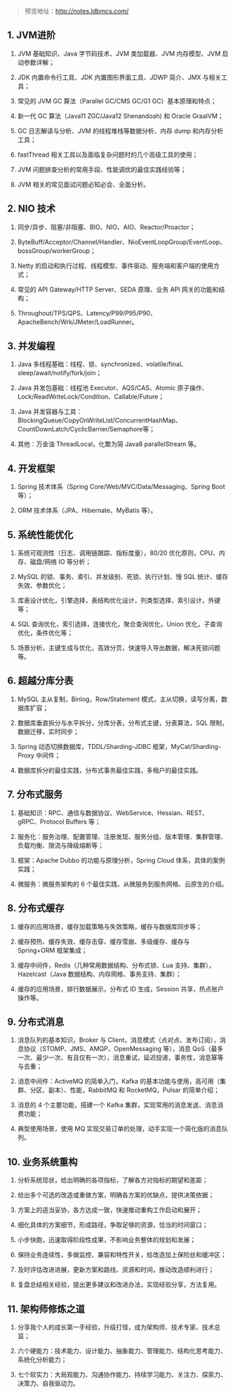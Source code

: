 > 预览地址：http://notes.ldbmcs.com/

## 1. JVM进阶

1. JVM 基础知识、Java 字节码技术、JVM 类加载器、JVM 内存模型、JVM 启动参数详解；

2. JDK 内置命令行工具、JDK 内置图形界面工具、JDWP 简介、JMX 与相关工具；

3. 常见的 JVM GC 算法（Parallel GC/CMS GC/G1 GC）基本原理和特点；

4. 新一代 GC 算法（Java11 ZGC/Java12 Shenandoah) 和 Oracle GraalVM；

5. GC 日志解读与分析、JVM 的线程堆栈等数据分析、内存 dump 和内存分析工具；

6. fastThread 相关工具以及面临复杂问题时的几个高级工具的使用；

7. JVM 问题排查分析的常用手段、性能调优的最佳实践经验等；

8. JVM 相关的常见面试问题必知必会、全面分析。

## 2. NIO 技术

1. 同步/异步、阻塞/非阻塞、BIO、NIO、AIO、Reactor/Proactor；

2. ByteBuff/Acceptor/Channel/Handler、NioEventLoopGroup/EventLoop、bossGroup/workerGroup；

3. Netty 的启动和执行过程、线程模型、事件驱动、服务端和客户端的使用方式；

4. 常见的 API Gateway/HTTP Server、SEDA 原理、业务 API 网关的功能和结构；

5. Throughout/TPS/QPS、Latency/P99/P95/P90、ApacheBench/Wrk/JMeter/LoadRunner。

## 3. 并发编程

1. Java 多线程基础：线程、锁、synchronized、volatile/final、sleep/await/notify/fork/join；

2. Java 并发包基础：线程池 Executor、AQS/CAS、Atomic 原子操作、Lock/ReadWriteLock/Condition、Callable/Future；

3. Java 并发容器与工具：BlockingQueue/CopyOnWriteList/ConcurrentHashMap、CountDownLatch/CyclicBarrier/Semaphore等；

4. 其他：万金油 ThreadLocal，化繁为简 Java8 parallelStream 等。

## 4. 开发框架

1. Spring 技术体系（Spring Core/Web/MVC/Data/Messaging、Spring Boot 等）；

2. ORM 技术体系（JPA、Hibernate、MyBatis 等）。

## 5. 系统性能优化

1. 系统可观测性（日志、调用链跟踪、指标度量），80/20 优化原则，CPU、内存、磁盘/网络 IO 等分析；

2. MySQL 的锁、事务、索引、并发级别、死锁、执行计划、慢 SQL 统计、缓存失效、参数优化；

3. 库表设计优化，引擎选择，表结构优化设计，列类型选择，索引设计，外键等；

4. SQL 查询优化，索引选择，连接优化，聚合查询优化，Union 优化，子查询优化，条件优化等；

5. 场景分析，主键生成与优化，高效分页，快速导入导出数据，解决死锁问题等。

## 6. 超越分库分表

1. MySQL 主从复制，Binlog，Row/Statement 模式，主从切换，读写分离，数据库扩容；

2. 数据库垂直拆分与水平拆分，分库分表，分布式主键，分表算法，SQL 限制，数据迁移，实时同步；

3. Spring 动态切换数据库，TDDL/Sharding-JDBC 框架，MyCat/Sharding-Proxy 中间件；

4. 数据库拆分的最佳实践，分布式事务最佳实践，多租户的最佳实践。

## 7. 分布式服务

1. 基础知识：RPC、通信与数据协议、WebService、Hessian、REST、gRPC、Protocol Buffers 等；

2. 服务化：服务治理、配置管理、注册发现、服务分组、版本管理、集群管理、负载均衡、限流与降级熔断等；

3. 框架：Apache Dubbo 的功能与原理分析，Spring Cloud 体系，具体的案例实践；

4. 微服务：微服务架构的 6 个最佳实践，从微服务到服务网格、云原生的介绍。

## 8. 分布式缓存

1. 缓存的应用场景，缓存加载策略与失效策略，缓存与数据库同步等；

2. 缓存预热、缓存失效、缓存击穿、缓存雪崩、多级缓存、缓存与 Spring+ORM 框架集成；

3. 缓存中间件，Redis（几种常用数据结构、分布式锁、Lua 支持、集群），Hazelcast（Java 数据结构、内存网格、事务支持、集群）；

4. 缓存的应用场景，排行数据展示，分布式 ID 生成，Session 共享，热点账户操作等。

## 9. 分布式消息

1. 消息队列的基本知识，Broker 与 Client，消息模式（点对点、发布订阅），消息协议（STOMP、JMS、AMQP、OpenMessaging 等），消息 QoS（最多一次、最少一次、有且仅有一次），消息重试，延迟投递，事务性，消息幂等与去重；

2. 消息中间件：ActiveMQ 的简单入门，Kafka 的基本功能与使用，高可用（集群、分区、副本）、性能，RabbitMQ 和 RocketMQ，Pulsar 的简单介绍；

3. 消息的 4 个主要功能，搭建一个 Kafka 集群，实现常用的消息发送、消息消费功能；

4. 典型使用场景，使用 MQ 实现交易订单的处理，动手实现一个简化版的消息队列。

## 10. 业务系统重构

1. 分析系统现状，给出明确的各项指标，了解各方对指标的期望和差距；

2. 给出多个可选的改造或重做方案，明确各方案的优缺点，提供决策依据；

3. 方案上的适当妥协，各方达成一致，快速推动重构工作启动和展开；

4. 细化具体的方案细节，形成路径，争取足够的资源，恰当的时间窗口；

5. 小步快跑，迅速取得阶段性成果，不影响业务整体的规划和发展；

6. 保持业务连续性，多做监控、兼容和特性开关，给改造加上保险丝和缓冲区；

7. 及时评估改进进展，更新方案和路线、资源和时间，推动改造顺利进行；

8. 复盘总结相关经验，提出更多建议和改进办法，实现经验分享，方法复用。

## 11. 架构师修炼之道

1. 分享我个人的成长第一手经验，升级打怪，成为架构师、技术专家、技术总监；

2. 六个硬能力：技术能力、设计能力、抽象能力、管理能力、结构化思考能力、系统化分析能力；

3. 七个软实力：大局观能力、沟通协作能力、持续学习能力、关注力、探索力、决策力、自我驱动力。